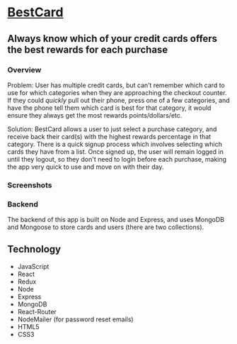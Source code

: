 # [BestCard](https://secure-lake-16708.herokuapp.com/)
## Always know which of your credit cards offers the best rewards for each purchase

### Overview

Problem: User has multiple credit cards, but can’t remember which card to use for which categories when they are approaching the checkout counter. If they could *quickly* pull out their phone, press one of a few categories, and have the phone tell them which card is best for that category, it would ensure they always get the most rewards points/dollars/etc.

Solution: BestCard allows a user to just select a purchase category, and receive back their card(s) with the highest rewards percentage in that category. There is a quick signup process which involves selecting which cards they have from a list. Once signed up, the user will remain logged in until they logout, so they don't need to login before each purchase, making the app very quick to use and move on with their day.

### Screenshots


### Backend

The backend of this app is built on Node and Express, and uses MongoDB and Mongoose to store cards and users (there are two collections).

## Technology
* JavaScript
* React
* Redux
* Node
* Express
* MongoDB
* React-Router
* NodeMailer (for password reset emails)
* HTML5
* CSS3
